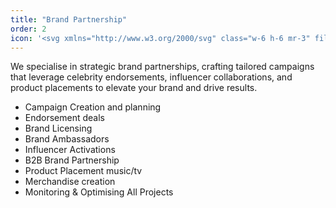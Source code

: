 ```yaml
---
title: "Brand Partnership"
order: 2
icon: '<svg xmlns="http://www.w3.org/2000/svg" class="w-6 h-6 mr-3" fill="none" viewBox="0 0 24 24" stroke="currentColor"><path stroke-linecap="round" stroke-linejoin="round" stroke-width="2" d="M15 15l-2 5L9 9l11 4-5 2zm0 0l5 5M7.188 2.239l.777 2.897M5.136 7.965l-2.898-.777M13.95 4.05l-2.122 2.122m-5.657 5.656l-2.12 2.122" /></svg>'
---
```


We specialise in strategic brand partnerships, crafting tailored campaigns that leverage celebrity endorsements, influencer collaborations, and product placements to elevate your brand and drive results.

- Campaign Creation and planning
- Endorsement deals
- Brand Licensing
- Brand Ambassadors
- Influencer Activations
- B2B Brand Partnership
- Product Placement music/tv
- Merchandise creation
- Monitoring & Optimising All Projects
